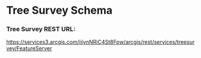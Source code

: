 # Tree Survey Schema

### Tree Survey REST URL:
https://services3.arcgis.com/iiiynNRiC4St8Fpw/arcgis/rest/services/treesurvey/FeatureServer
